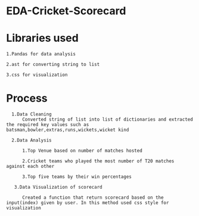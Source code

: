 # EDA-Cricket-Scorecard

# Libraries used
    1.Pandas for data analysis
  
    2.ast for converting string to list
  
    3.css for visualization
    
  # Process
  
      1.Data Cleaning
          Converted string of list into list of dictionaries and extracted the required key values such as batsman,bowler,extras,runs,wickets,wicket kind
      
      2.Data Analysis
          
          1.Top Venue based on number of matches hosted
          
          2.Cricket teams who played the most number of T20 matches against each other
          
          3.Top five teams by their win percentages
          
       3.Data Visualization of scorecard
          
          Created a function that return scorecard based on the input(index) given by user. In this method used css style for visualization
